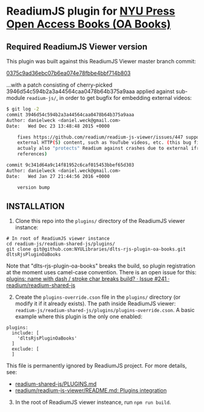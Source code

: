 ReadiumJS plugin for [NYU Press Open Access Books (OA Books)](http://openaccessbooks.nyupress.org/)
=============================================================

## Required ReadiumJS Viewer version

This plugin was built against this ReadiumJS Viewer master branch commit:

[0375c9ad36ebc07b6ea074e78fbbe4bbf714b803](https://github.com/readium/readium-js-viewer/commit/0375c9ad36ebc07b6ea074e78fbbe4bbf714b803)

...with a patch consisting of cherry-picked 3946d54c594b2a3a44564caa0478b64b375a9aaa
applied against sub-module `readium-js/`, in order to get bugfix for embedding external videos:

```bash
$ git log -2
commit 3946d54c594b2a3a44564caa0478b64b375a9aaa
Author: danielweck <daniel.weck@gmail.com>
Date:   Wed Dec 23 13:48:48 2015 +0000

    fixes https://github.com/readium/readium-js-viewer/issues/447 support for iframes with
    external HTTP(S) content, such as YouTube videos, etc. (this bug fix
    actualy also "protects" Readium against crashes due to external iframe@src
    references)

commit 9c341d64a9c14f81952c6caf015453bbef65d303
Author: danielweck <daniel.weck@gmail.com>
Date:   Wed Jan 27 21:44:56 2016 +0000

    version bump
```

## INSTALLATION

1) Clone this repo into the `plugins/` directory of the ReadiumJS viewer instance:

```Shell
# In root of ReadiumJS viewer instance
cd readium-js/readium-shared-js/plugins/
git clone git@github.com:NYULibraries/dlts-rjs-plugin-oa-books.git dltsRjsPluginOaBooks
```

Note that "dlts-rjs-plugin-oa-books" breaks the build, so plugin registration at
the moment uses camel-case convention.  There is an open issue for this:
[
   plugins: name with dash / stroke char breaks build? · Issue #241 · readium/readium-shared-js
](https://github.com/readium/readium-shared-js/issues/241)


2) Create the `plugins-override.cson` file in the `plugins/` directory (or modify it if it already exists).  The path inside ReadiumJS viewer: `readium-js/readium-shared-js/plugins/plugins-override.cson`.
A basic example where this plugin is the only one enabled:

```
plugins:
  include: [
    'dltsRjsPluginOaBooks'
  ]
  exclude: [
  ]
```

This file is permanently ignored by ReadiumJS project.  For more details, see:
* [readium-shared-js/PLUGINS.md](https://github.com/readium/readium-shared-js/blob/master/PLUGINS.md)
* [readium/readium-js-viewer/README.md: Plugins integration](https://github.com/readium/readium-js-viewer/blob/master/README.md)

3) In the root of ReadiumJS viewer insteance, run `npm run build`.


